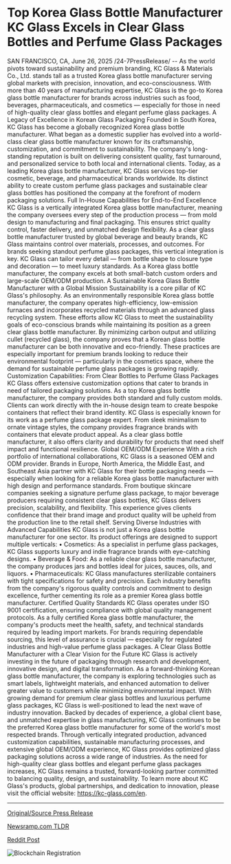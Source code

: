 # Top Korea Glass Bottle Manufacturer KC Glass Excels in Clear Glass Bottles and Perfume Glass Packages

SAN FRANCISCO, CA, June 26, 2025 /24-7PressRelease/ -- As the world pivots toward sustainability and premium branding, KC Glass & Materials Co., Ltd. stands tall as a trusted Korea glass bottle manufacturer serving global markets with precision, innovation, and eco-consciousness. With more than 40 years of manufacturing expertise, KC Glass is the go-to Korea glass bottle manufacturer for brands across industries such as food, beverages, pharmaceuticals, and cosmetics — especially for those in need of high-quality clear glass bottles and elegant perfume glass packages.  A Legacy of Excellence in Korean Glass Packaging  Founded in South Korea, KC Glass has become a globally recognized Korea glass bottle manufacturer. What began as a domestic supplier has evolved into a world-class clear glass bottle manufacturer known for its craftsmanship, customization, and commitment to sustainability. The company's long-standing reputation is built on delivering consistent quality, fast turnaround, and personalized service to both local and international clients.  Today, as a leading Korea glass bottle manufacturer, KC Glass services top-tier cosmetic, beverage, and pharmaceutical brands worldwide. Its distinct ability to create custom perfume glass packages and sustainable clear glass bottles has positioned the company at the forefront of modern packaging solutions.  Full In-House Capabilities for End-to-End Excellence  KC Glass is a vertically integrated Korea glass bottle manufacturer, meaning the company oversees every step of the production process — from mold design to manufacturing and final packaging. This ensures strict quality control, faster delivery, and unmatched design flexibility. As a clear glass bottle manufacturer trusted by global beverage and beauty brands, KC Glass maintains control over materials, processes, and outcomes.  For brands seeking standout perfume glass packages, this vertical integration is key. KC Glass can tailor every detail — from bottle shape to closure type and decoration — to meet luxury standards. As a Korea glass bottle manufacturer, the company excels at both small-batch custom orders and large-scale OEM/ODM production.  A Sustainable Korea Glass Bottle Manufacturer with a Global Mission  Sustainability is a core pillar of KC Glass's philosophy. As an environmentally responsible Korea glass bottle manufacturer, the company operates high-efficiency, low-emission furnaces and incorporates recycled materials through an advanced glass recycling system. These efforts allow KC Glass to meet the sustainability goals of eco-conscious brands while maintaining its position as a green clear glass bottle manufacturer.  By minimizing carbon output and utilizing cullet (recycled glass), the company proves that a Korean glass bottle manufacturer can be both innovative and eco-friendly. These practices are especially important for premium brands looking to reduce their environmental footprint — particularly in the cosmetics space, where the demand for sustainable perfume glass packages is growing rapidly.  Customization Capabilities: From Clear Bottles to Perfume Glass Packages  KC Glass offers extensive customization options that cater to brands in need of tailored packaging solutions. As a top Korea glass bottle manufacturer, the company provides both standard and fully custom molds. Clients can work directly with the in-house design team to create bespoke containers that reflect their brand identity.  KC Glass is especially known for its work as a perfume glass package expert. From sleek minimalism to ornate vintage styles, the company provides fragrance brands with containers that elevate product appeal. As a clear glass bottle manufacturer, it also offers clarity and durability for products that need shelf impact and functional resilience.  Global OEM/ODM Experience  With a rich portfolio of international collaborations, KC Glass is a seasoned OEM and ODM provider. Brands in Europe, North America, the Middle East, and Southeast Asia partner with KC Glass for their bottle packaging needs — especially when looking for a reliable Korea glass bottle manufacturer with high design and performance standards.  From boutique skincare companies seeking a signature perfume glass package, to major beverage producers requiring consistent clear glass bottles, KC Glass delivers precision, scalability, and flexibility. This experience gives clients confidence that their brand image and product quality will be upheld from the production line to the retail shelf.  Serving Diverse Industries with Advanced Capabilities  KC Glass is not just a Korea glass bottle manufacturer for one sector. Its product offerings are designed to support multiple verticals:  • Cosmetics: As a specialist in perfume glass packages, KC Glass supports luxury and indie fragrance brands with eye-catching designs. • Beverage & Food: As a reliable clear glass bottle manufacturer, the company produces jars and bottles ideal for juices, sauces, oils, and liquors. • Pharmaceuticals: KC Glass manufactures sterilizable containers with tight specifications for safety and precision.  Each industry benefits from the company's rigorous quality controls and commitment to design excellence, further cementing its role as a premier Korea glass bottle manufacturer.  Certified Quality Standards  KC Glass operates under ISO 9001 certification, ensuring compliance with global quality management protocols. As a fully certified Korea glass bottle manufacturer, the company's products meet the health, safety, and technical standards required by leading import markets. For brands requiring dependable sourcing, this level of assurance is crucial — especially for regulated industries and high-value perfume glass packages.  A Clear Glass Bottle Manufacturer with a Clear Vision for the Future  KC Glass is actively investing in the future of packaging through research and development, innovative design, and digital transformation. As a forward-thinking Korean glass bottle manufacturer, the company is exploring technologies such as smart labels, lightweight materials, and enhanced automation to deliver greater value to customers while minimizing environmental impact.  With growing demand for premium clear glass bottles and luxurious perfume glass packages, KC Glass is well-positioned to lead the next wave of industry innovation. Backed by decades of experience, a global client base, and unmatched expertise in glass manufacturing, KC Glass continues to be the preferred Korea glass bottle manufacturer for some of the world's most respected brands.  Through vertically integrated production, advanced customization capabilities, sustainable manufacturing processes, and extensive global OEM/ODM experience, KC Glass provides optimized glass packaging solutions across a wide range of industries. As the need for high-quality clear glass bottles and elegant perfume glass packages increases, KC Glass remains a trusted, forward-looking partner committed to balancing quality, design, and sustainability.  To learn more about KC Glass's products, global partnerships, and dedication to innovation, please visit the official website: https://kc-glass.com/en. 

---

[Original/Source Press Release](https://www.24-7pressrelease.com/press-release/524260/top-korea-glass-bottle-manufacturer-kc-glass-excels-in-clear-glass-bottles-and-perfume-glass-packages)
                    

[Newsramp.com TLDR](https://newsramp.com/curated-news/kc-glass-leads-sustainable-packaging-innovation-as-top-korea-glass-bottle-manufacturer/bb0d833ee318ed72144e62d2923ed78b) 

 



[Reddit Post](https://www.reddit.com/r/newsramp/comments/1lktrmi/kc_glass_leads_sustainable_packaging_innovation/) 



![Blockchain Registration](https://cdn.newsramp.app/24-7PressRelease/qrcode/256/26/boldZLcy.webp)
